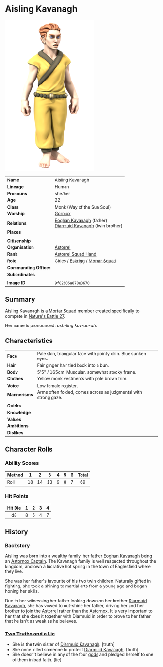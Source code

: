 # Aisling Kavanagh

<img src="https://raw.githubusercontent.com/jesskelsall/astarus-images/main/people/portraits/9f82606a878e8670.png" height="500" />

|||
| --- | --- |
| **Name** | Aisling Kavanagh | character.3
| **Lineage** | Human |
| **Pronouns** | she/her |
| **Age** | 22 |
| **Class** | Monk (Way of the Sun Soul) |
| **Worship** | [Gormox](../gods/deities/gormox.md) |
| **Relations** | [Eoghan Kavanagh](eoghan-kavanagh.md) (father)<br />[Diarmuid Kavanagh](diarmuid-kavanagh.md) (twin brother) |
| **Places** | |
|||
| **Citizenship** | |
| **Organisation** | [Astorrel](../organisations/astorrel/astorrel.md) |
| **Rank** | [Astorrel Squad Hand](../organisations/astorrel/ranks/astorrel-squad-hand.md) |
| **Role** | Cities / [Eskrigg](../places/cities/eskrigg.md) / [Mortar Squad](../organisations/astorrel/squads/mortar-squad.md) |
| **Commanding Officer** | |
| **Subordinates** | |
|||
| **Image ID** | `9f82606a878e8670` |

## Summary

Aisling Kavanagh is a [Mortar Squad](../organisations/astorrel/squads/mortar-squad.md) member created specifically to compete in [Nature's Battle 27](../storylines/natures-battle-27.md).

Her name is pronounced: *ash-ling kav-an-ah*.

## Characteristics

| | |
| --- | --- |
| **Face** | Pale skin, triangular face with pointy chin. Blue sunken eyes. | characteristics.2
| **Hair** | Fair ginger hair tied back into a bun. |
| **Body** | 5'5" / 165cm. Muscular, somewhat stocky frame. |
| **Clothes** | Yellow monk vestments with pale brown trim. |
| **Voice** | Low female register. |
| **Mannerisms** | Arms often folded, comes across as judgmental with strong gaze. |
| | |
| **Quirks** | |
| **Knowledge** | |
| **Values** | |
| **Ambitions** | |
| **Dislikes** | |

## Character Rolls

### Ability Scores

| Method | 1 | 2 | 3 | 4 | 5 | 6 | Total |
| --- |:---:|:---:|:---:|:---:|:---:|:---:|:---:|
| Roll | 18 | 14 | 13 | 9 | 8 | 7 | 69 |

### Hit Points

| Hit Die | 1 | 2 | 3 | 4 |
|:---:|:---:|:---:|:---:|:---:|
| d8 | 8 | 5 | 4 | 7 |

## History

### Backstory

Aisling was born into a wealthy family, her father [Eoghan Kavanagh](eoghan-kavanagh.md) being an [Astornox Captain](../organisations/astornox/ranks/astornox-captain.md). The Kavanagh family is well respected throughout the kingdom, and own a lucrative hot spring in the town of Eaglesfield where they live.

She was her father's favourite of his two twin children. Naturally gifted in fighting, she took a shining to martial arts from a young age and began honing her skills.

Due to her witnessing her father looking down on her brother [Diarmuid Kavanagh](diarmuid-kavanagh.md), she has vowed to out-shine her father, driving her and her brother to join the [Astorrel](../organisations/astorrel/astorrel.md) rather than the [Astornox](../organisations/astornox/astornox.md). It is very important to her that she does it together with Diarmuid in order to prove to her father that he isn't as weak as he believes.

### [Two Truths and a Lie](../mechanics/roleplay/two-truths-and-a-lie.md)

- She is the twin sister of [Diarmuid Kavanagh](diarmuid-kavanagh.md). [truth]
- She once killed someone to protect [Diarmuid Kavanagh](diarmuid-kavanagh.md). [truth]
- She doesn't believe in any of the four [gods](../gods/gods.md) and pledged herself to one of them in bad faith. [lie]
